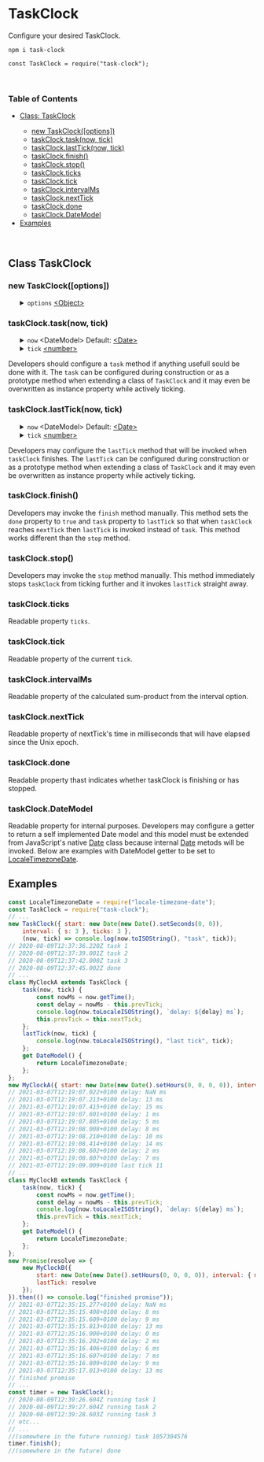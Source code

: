 # TaskClock
Configure your desired TaskClock.
<br>
<pre><code class="language-javascript">npm i task-clock

const TaskClock = require("task-clock");</code></pre>
<br>
<h3>Table of Contents</h3>
<ul>
    <li><a href="https://github.com/BerendKemper/task-clock#class-taskclock">Class: TaskClock</a></li>
    <ul>
        <li><a href="https://github.com/BerendKemper/task-clock#new-taskclockoptions">new TaskClock([options])</a></li>
        <li><a href="https://github.com/BerendKemper/task-clock#taskclocktasknow-tick">taskClock.task(now, tick)</a></li>
        <li><a href="https://github.com/BerendKemper/task-clock#taskclocklastticknow-tick">taskClock.lastTick(now, tick)</a></li>
        <li><a href="https://github.com/BerendKemper/task-clock#taskclockfinish">taskClock.finish()</a></li>
        <li><a href="https://github.com/BerendKemper/task-clock#taskclockstop">taskClock.stop()</a></li>
        <li><a href="https://github.com/BerendKemper/task-clock#taskclockticks">taskClock.ticks</a></li>
        <li><a href="https://github.com/BerendKemper/task-clock#taskclocktick">taskClock.tick</a></li>
        <li><a href="https://github.com/BerendKemper/task-clock#taskclockintervalms">taskClock.intervalMs</a></li>
        <li><a href="https://github.com/BerendKemper/task-clock#taskclocknexttick">taskClock.nextTick</a></li>
        <li><a href="https://github.com/BerendKemper/task-clock#taskclockdone">taskClock.done</a></li>
        <li><a href="https://github.com/BerendKemper/task-clock#taskclockdatemodel">taskClock.DateModel</a></li>
    </ul>
    <li><a href="https://github.com/BerendKemper/task-clock#examples">Examples</a></li>
</ul>
<br>
<h2>Class TaskClock</h2>
<h3>new TaskClock([options])</h3>
<ul>
	<details>
		<summary>
			<code>options</code> <a href="https://developer.mozilla.org/en-US/docs/Web/JavaScript/Reference/Global_Objects/Object">&lt;Object&gt;</a>
		</summary>
		<ul>
			<details>
				<summary>
					<code>start</code> <a href="https://developer.mozilla.org/en-US/docs/Web/JavaScript/Reference/Global_Objects/Date">&lt;Date&gt;</a> Default: <code>new Date()</code>
				</summary>
				The <code>start</code> option must be an instance of a <a href="https://developer.mozilla.org/en-US/docs/Web/JavaScript/Reference/Global_Objects/Date">Date</a>. If <code>start</code> is a date in the past <code>taskClock</code> calculates when <code>start</code> plus a number of <code>intervalMs</code> surpasses the time it is now and that calculated time is set to be the time of <code>nextTick</code>. If <code>start</code> is a date in the future <code>taskClock</code> waits untill the time it is now surpasses <code>start</code> and start ticking after that. Default for <code>start</code> is the time the instance of <code>taskClock</code> has been created.
			</details>
			<details>
				<summary>
					<code>interval</code> <a href="https://developer.mozilla.org/en-US/docs/Web/JavaScript/Reference/Global_Objects/Object">&lt;Object&gt;</a>
				</summary>
				<ul>
					<details>
						<summary>
							<code>d</code> <a href="https://developer.mozilla.org/en-US/docs/Web/JavaScript/Data_structures#Number_type">&lt;number&gt;</a> Default: <code>0</code>
						</summary>
						Abbreviation for days.
					</details>
					<details>
						<summary>
							<code>h</code> <a href="https://developer.mozilla.org/en-US/docs/Web/JavaScript/Data_structures#Number_type">&lt;number&gt;</a> Default: <code>0</code>
						</summary>
						Abbreviation for hours.
					</details>
					<details>
						<summary>
							<code>m</code> <a href="https://developer.mozilla.org/en-US/docs/Web/JavaScript/Data_structures#Number_type">&lt;number&gt;</a> Default: <code>0</code>
						</summary>
						Abbreviation for minutes.
					</details>
					<details>
						<summary>
							<code>s</code> <a href="https://developer.mozilla.org/en-US/docs/Web/JavaScript/Data_structures#Number_type">&lt;number&gt;</a> Default: <code>0</code>
						</summary>
						Abbreviation for seconds.
					</details>
					<details>
						<summary>
							<code>ms</code> <a href="https://developer.mozilla.org/en-US/docs/Web/JavaScript/Data_structures#Number_type">&lt;number&gt;</a> Default: <code>0</code>
						</summary>
						Abbreviation for milliseconds.
					</details>
				</ul>
				The <code>intervalMs</code> is calculated as the sum-product of each defined parameters and their corresponding milliseconds. The parameters don't require to be integers but can also be decimal numbers. if <code>h</code> is 2.5 hours it's product would result in 9 million millisecons.
			</details>
			<details>
				<summary>
					<code>ticks</code> <a href="https://developer.mozilla.org/en-US/docs/Web/JavaScript/Data_structures#Number_type">&lt;integer&gt;</a> Default: <code>Infinity</code>
				</summary>
				The number of ticks that invoke <code>task</code> untill <code>lastTick</code> is invoked and <code>taskClock</code> stops ticking. Default is <code>Infinity</code> and that is never reached because numbers higher than <a href="https://developer.mozilla.org/en-US/docs/Web/JavaScript/Reference/Global_Objects/Number/MAX_SAFE_INTEGER">MAX_SAFE_INTEGER</a> fail to <a href="https://developer.mozilla.org/en-US/docs/Web/JavaScript/Reference/Operators/Increment">increment</a>.
			</details>
			<details>
				<summary>
					<code>task</code> <a href="https://developer.mozilla.org/en-US/docs/Web/JavaScript/Reference/Global_Objects/Function">&lt;Function&gt;</a>
				</summary>
				<ul>
					<details>
						<summary>
							<code>now</code> &lt;DateModel&gt;</a> Default: <a href="https://developer.mozilla.org/en-US/docs/Web/JavaScript/Reference/Global_Objects/Date">&lt;Date&gt;</a>
						</summary>
						returnes an instance of a <code>DateModel</code> as the first parameter.
					</details>
					<details>
						<summary>
							<code>tick</code> <a href="https://developer.mozilla.org/en-US/docs/Web/JavaScript/Data_structures#Number_type">&lt;number&gt;</a>
						</summary>
						returnes the last <code>tick</code> as the second parameter.
					</details>
				</ul>
				If the <code>task</code> option is a function the created instance of <code>TaskClock</code> will have it's <code>task</code> propery overwriten by the function.
			</details>
			<details>
				<summary>
					<code>lastTick</code> <a href="https://developer.mozilla.org/en-US/docs/Web/JavaScript/Reference/Global_Objects/Function">&lt;Function&gt;</a>
				</summary>
				<ul>
					<details>
						<summary>
							<code>now</code> &lt;DateModel&gt;</a> Default: <a href="https://developer.mozilla.org/en-US/docs/Web/JavaScript/Reference/Global_Objects/Date">&lt;Date&gt;</a>
						</summary>
						returnes an instance of a <code>DateModel</code> as the first parameter.
					</details>
					<details>
						<summary>
							<code>tick</code> <a href="https://developer.mozilla.org/en-US/docs/Web/JavaScript/Data_structures#Number_type">&lt;number&gt;</a>
						</summary>
						returnes the last <code>tick</code> as the second parameter.
					</details>
				</ul>
				If the <code>lastTick</code> option is a function the created instance of <code>TaskClock</code> will have it's <code>lastTick</code> propery overwriten by the function.
			</details>
		</ul>
		Every option is optional and have defaults.
	</details>
</ul>
<h3>taskClock.task(now, tick)</h3>
<ul>
	<details>
		<summary>
			<code>now</code> &lt;DateModel&gt;</a> Default: <a href="https://developer.mozilla.org/en-US/docs/Web/JavaScript/Reference/Global_Objects/Date">&lt;Date&gt;</a>
		</summary>
		returnes an instance of a <code>DateModel</code> as the first parameter.
	</details>
	<details>
		<summary>
			<code>tick</code> <a href="https://developer.mozilla.org/en-US/docs/Web/JavaScript/Data_structures#Number_type">&lt;number&gt;</a>
		</summary>
		returnes the n-th <code>tick</code> as the second parameter, starting from 1, 2, 3 etc.
	</details>
</ul>
Developers should configure a <code>task</code> method if anything usefull sould be done with it. The <code>task</code> can be configured during construction or as a prototype method when extending a class of <code>TaskClock</code> and it may even be overwritten as instance property while actively ticking. 
<h3>taskClock.lastTick(now, tick)</h3>
<ul>
	<details>
		<summary>
			<code>now</code> &lt;DateModel&gt;</a> Default: <a href="https://developer.mozilla.org/en-US/docs/Web/JavaScript/Reference/Global_Objects/Date">&lt;Date&gt;</a>
		</summary>
		returnes an instance of a <code>DateModel</code> as the first parameter.
	</details>
	<details>
		<summary>
			<code>tick</code> <a href="https://developer.mozilla.org/en-US/docs/Web/JavaScript/Data_structures#Number_type">&lt;number&gt;</a>
		</summary>
		returnes the last <code>tick</code> as the second parameter.
	</details>
</ul>
Developers may configure the <code>lastTick</code> method that will be invoked when <code>taskClock</code> finishes. The <code>lastTick</code> can be configured during construction or as a prototype method when extending a class of <code>TaskClock</code> and it may even be overwritten as instance property while actively ticking.
<h3>taskClock.finish()</h3>
Developers may invoke the <code>finish</code> method manually. This method sets the <code>done</code> property to <code>true</code> and <code>task</code> property to <code>lastTick</code> so that when <code>taskClock</code> reaches <code>nextTick</code> then <code>lastTick</code> is invoked instead of <code>task</code>. This method works different than the <code>stop</code> method.
<h3>taskClock.stop()</h3>
Developers may invoke the <code>stop</code> method manually. This method immediately stops <code>taskClock</code> from ticking further and it invokes <code>lastTick</code> straight away.
<h3>taskClock.ticks</h3>
Readable property <code>ticks</code>. 
<h3>taskClock.tick</h3>
Readable property of the current <code>tick</code>.
<h3>taskClock.intervalMs</h3>
Readable property of the calculated sum-product from the interval option.
<h3>taskClock.nextTick</h3>
Readable property of nextTick's time in milliseconds that will have elapsed since the Unix epoch.  
<h3>taskClock.done</h3>
Readable property thast indicates whether taskClock is finishing or has stopped.
<h3>taskClock.DateModel</h3>
Readable property for internal purposes. Developers may configure a getter to return a self implemented Date model and this model must be extended from JavaScript's native <a href="https://developer.mozilla.org/en-US/docs/Web/JavaScript/Reference/Global_Objects/Date">Date</a> class because internal <a href="https://developer.mozilla.org/en-US/docs/Web/JavaScript/Reference/Global_Objects/Date">Date</a> metods will be invoked. Below are examples with DateModel getter to be set to <a href="https://www.npmjs.com/package/locale-timezone-date">LocaleTimezoneDate</a>.
<h2>Examples</h2>

```javascript
const LocaleTimezoneDate = require("locale-timezone-date");
const TaskClock = require("task-clock");
// ...
new TaskClock({ start: new Date(new Date().setSeconds(0, 0)),
    interval: { s: 3 }, ticks: 3 },
    (now, tick) => console.log(now.toISOString(), "task", tick));
// 2020-08-09T12:37:36.220Z task 1
// 2020-08-09T12:37:39.001Z task 2
// 2020-08-09T12:37:42.000Z task 3
// 2020-08-09T12:37:45.002Z done
// ...
class MyClockA extends TaskClock {
	task(now, tick) {
		const nowMs = now.getTime();
		const delay = nowMs - this.prevTick;
		console.log(now.toLocaleISOString(), `delay: ${delay} ms`);
		this.prevTick = this.nextTick;
	};
	lastTick(now, tick) {
		console.log(now.toLocaleISOString(), "last tick", tick);
	};
	get DateModel() {
		return LocaleTimezoneDate;
	};
};
new MyClockA({ start: new Date(new Date().setHours(0, 0, 0, 0)), interval: { ms: 200 }, ticks: 10 });
// 2021-03-07T12:19:07.022+0100 delay: NaN ms
// 2021-03-07T12:19:07.213+0100 delay: 13 ms
// 2021-03-07T12:19:07.415+0100 delay: 15 ms
// 2021-03-07T12:19:07.601+0100 delay: 1 ms
// 2021-03-07T12:19:07.805+0100 delay: 5 ms
// 2021-03-07T12:19:08.008+0100 delay: 8 ms
// 2021-03-07T12:19:08.210+0100 delay: 10 ms
// 2021-03-07T12:19:08.414+0100 delay: 14 ms
// 2021-03-07T12:19:08.602+0100 delay: 2 ms
// 2021-03-07T12:19:08.807+0100 delay: 7 ms
// 2021-03-07T12:19:09.009+0100 last tick 11
// ...
class MyClockB extends TaskClock {
	task(now, tick) {
		const nowMs = now.getTime();
		const delay = nowMs - this.prevTick;
		console.log(now.toLocaleISOString(), `delay: ${delay} ms`);
		this.prevTick = this.nextTick;
	};
	get DateModel() {
		return LocaleTimezoneDate;
	};
};
new Promise(resolve => {
	new MyClockB({
		start: new Date(new Date().setHours(0, 0, 0, 0)), interval: { ms: 200 }, ticks: 10,
		lastTick: resolve
	});
}).then(() => console.log("finished promise"));
// 2021-03-07T12:35:15.277+0100 delay: NaN ms
// 2021-03-07T12:35:15.408+0100 delay: 8 ms
// 2021-03-07T12:35:15.609+0100 delay: 9 ms
// 2021-03-07T12:35:15.813+0100 delay: 13 ms
// 2021-03-07T12:35:16.000+0100 delay: 0 ms
// 2021-03-07T12:35:16.202+0100 delay: 2 ms
// 2021-03-07T12:35:16.406+0100 delay: 6 ms
// 2021-03-07T12:35:16.607+0100 delay: 7 ms
// 2021-03-07T12:35:16.809+0100 delay: 9 ms
// 2021-03-07T12:35:17.013+0100 delay: 13 ms
// finished promise
// ...
const timer = new TaskClock();
// 2020-08-09T12:39:26.604Z running task 1
// 2020-08-09T12:39:27.604Z running task 2
// 2020-08-09T12:39:28.603Z running task 3
// etc...
// ...
//(somewhere in the future running) task 1057304576
timer.finish();
//(somewhere in the future) done
```